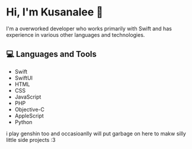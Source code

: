 # Hi, I'm Kusanalee 👋

I'm a overworked developer who works primarily with Swift and has experience in various other languages and technologies.

## 💻 Languages and Tools

-  Swift
-  SwiftUI
-  HTML
-  CSS
-  JavaScript
-  PHP
-  Objective-C
-  AppleScript
-  Python

i play genshin too and occasioanlly will put garbage on here to makw silly little side projects :3
